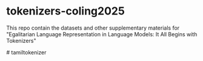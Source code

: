 # tokenizers-coling2025
This repo contain the datasets and other supplementary materials for "Egalitarian Language Representation in Language Models: It All Begins with Tokenizers"


#   t a m i l t o k e n i z e r  
 
